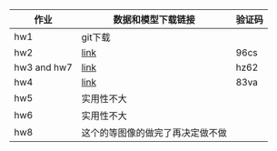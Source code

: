 
| 作业      | 数据和模型下载链接 |验证码 |  
| ----------- | ----------- |-------|  
| hw1          |    git下载    |     |   
|hw2 |[link](https://pan.baidu.com/s/1q6Og1zx-nssSlX-O5NmWJA)|96cs|
|hw3 and hw7  |[link](https://pan.baidu.com/s/1Ucv5_RilipszjCyqD7ykCQ) |  hz62| 
|hw4|[link](https://pan.baidu.com/s/1PNwND9MVn-6u6zrj5SE4Ng)| 83va|
|hw5|实用性不大||
|hw6|实用性不大||
|hw8|这个的等图像的做完了再决定做不做||
